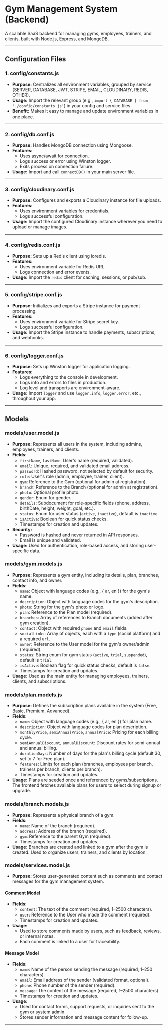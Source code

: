 # Gym Management System (Backend)

A scalable SaaS backend for managing gyms, employees, trainers, and clients, built with Node.js, Express, and MongoDB.

---

## Configuration Files

### 1. config/constants.js
- **Purpose:** Centralizes all environment variables, grouped by service (SERVER, DATABASE, JWT, STRIPE, EMAIL, CLOUDINARY, REDIS, OTHER).
- **Usage:** Import the relevant group (e.g., `import { DATABASE } from './config/constants.js'`) in your config and service files.
- **Benefit:** Makes it easy to manage and update environment variables in one place.

---

### 2. config/db.conf.js
- **Purpose:** Handles MongoDB connection using Mongoose.
- **Features:** 
  - Uses async/await for connection.
  - Logs success or error using Winston logger.
  - Exits process on connection failure.
- **Usage:** Import and call `connectDB()` in your main server file.

---

### 3. config/cloudinary.conf.js
- **Purpose:** Configures and exports a Cloudinary instance for file uploads.
- **Features:** 
  - Uses environment variables for credentials.
  - Logs successful configuration.
- **Usage:** Import the configured Cloudinary instance wherever you need to upload or manage images.

---

### 4. config/redis.conf.js
- **Purpose:** Sets up a Redis client using ioredis.
- **Features:** 
  - Uses environment variable for Redis URL.
  - Logs connection and error events.
- **Usage:** Import the `redis` client for caching, sessions, or pub/sub.

---

### 5. config/stripe.conf.js
- **Purpose:** Initializes and exports a Stripe instance for payment processing.
- **Features:** 
  - Uses environment variable for Stripe secret key.
  - Logs successful configuration.
- **Usage:** Import the Stripe instance to handle payments, subscriptions, and webhooks.

---

### 6. config/logger.conf.js
- **Purpose:** Sets up Winston logger for application logging.
- **Features:** 
  - Logs everything to the console in development.
  - Logs info and errors to files in production.
  - Log level and transports are environment-aware.
- **Usage:** Import `logger` and use `logger.info`, `logger.error`, etc., throughout your app.

---

## Models

### models/user.model.js
- **Purpose:** Represents all users in the system, including admins, employees, trainers, and clients.
- **Fields:**
  - `firstName`, `lastName`: User's name (required, validated).
  - `email`: Unique, required, and validated email address.
  - `password`: Hashed password, not selected by default for security.
  - `role`: User's role (admin, employee, trainer, client).
  - `gym`: Reference to the Gym (optional for admin at registration).
  - `branch`: Reference to the Branch (optional for admin at registration).
  - `photo`: Optional profile photo.
  - `gender`: Enum for gender.
  - `details`: Subdocument for role-specific fields (phone, address, birthDate, height, weight, goal, etc.).
  - `status`: Enum for user status (`active`, `inactive`), default is `inactive`.
  - `isActive`: Boolean for quick status checks.
  - Timestamps for creation and updates.
- **Security:**
  - Password is hashed and never returned in API responses.
  - Email is unique and validated.
- **Usage:** Used for authentication, role-based access, and storing user-specific data.

### models/gym.models.js
- **Purpose:** Represents a gym entity, including its details, plan, branches, contact info, and owner.
- **Fields:**
  - `name`: Object with language codes (e.g., { ar, en }) for the gym's name.
  - `description`: Object with language codes for the gym's description.
  - `photo`: String for the gym's photo or logo.
  - `plan`: Reference to the Plan model (required).
  - `branches`: Array of references to Branch documents (added after gym creation).
  - `contact`: Object with required `phone` and `email` fields.
  - `socialLinks`: Array of objects, each with a `type` (social platform) and a required `url`.
  - `owner`: Reference to the User model for the gym's owner/admin (required).
  - `status`: String enum for gym status (`active`, `trial`, `suspended`), default is `trial`.
  - `isActive`: Boolean flag for quick status checks, default is `false`.
  - Timestamps for creation and updates.
- **Usage:** Used as the main entity for managing employees, trainers, clients, and subscriptions.

### models/plan.models.js
- **Purpose:** Defines the subscription plans available in the system (Free, Basic, Premium, Advanced).
- **Fields:**
  - `name`: Object with language codes (e.g., { ar, en }) for plan name.
  - `description`: Object with language codes for plan description.
  - `monthlyPrice`, `semiAnnualPrice`, `annualPrice`: Pricing for each billing cycle.
  - `semiAnnualDiscount`, `annualDiscount`: Discount rates for semi-annual and annual billing.
  - `durationDays`: Number of days for the plan's billing cycle (default 30, set to 7 for Free plan).
  - `features`: Limits for each plan (branches, employees per branch, trainers per branch, clients per branch).
  - Timestamps for creation and updates.
- **Usage:** Plans are seeded once and referenced by gyms/subscriptions. The frontend fetches available plans for users to select during signup or upgrade.

### models/branch.models.js
- **Purpose:** Represents a physical branch of a gym.
- **Fields:**
  - `name`: Name of the branch (required).
  - `address`: Address of the branch (required).
  - `gym`: Reference to the parent Gym (required).
  - Timestamps for creation and updates.
- **Usage:** Branches are created and linked to a gym after the gym is created. Used to organize users, trainers, and clients by location.

### models/services.model.js
- **Purpose:** Stores user-generated content such as comments and contact messages for the gym management system.

#### Comment Model
- **Fields:**
  - `content`: The text of the comment (required, 1–2500 characters).
  - `user`: Reference to the User who made the comment (required).
  - Timestamps for creation and updates.
- **Usage:**
  - Used to store comments made by users, such as feedback, reviews, or internal notes.
  - Each comment is linked to a user for traceability.

#### Message Model
- **Fields:**
  - `name`: Name of the person sending the message (required, 1–250 characters).
  - `email`: Email address of the sender (validated format, optional).
  - `phone`: Phone number of the sender (required).
  - `message`: The content of the message (required, 1–2500 characters).
  - Timestamps for creation and updates.
- **Usage:**
  - Used for contact forms, support requests, or inquiries sent to the gym or system admin.
  - Stores sender information and message content for follow-up.

---
